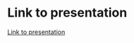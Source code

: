 # Link to presentation

[Link to presentation](https://docs.google.com/presentation/d/1o1_O4-tojw1c8E-A8EDm0CvZSy8RxNAOk8PCbFxjnSI/edit?usp=sharing)
